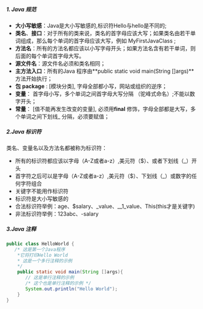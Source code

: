 

##### 1. Java 规范

- **大小写敏感**：Java是大小写敏感的,标识符Hello与hello是不同的;
- **类名**、**接口**：对于所有的类来说，类名的首字母应该大写；如果类名由若干单词组成，那么每个单词的首字母应该大写，例如 MyFirstJavaClass ;
- **方法名**：所有的方法名都应该以小写字母开头；如果方法名含有若干单词，则后面的每个单词首字母大写。
- **源文件名**：源文件名必须和类名相同；
- **主方法入口**：所有的Java 程序由**public static void main(String []args)**方法开始执行；
- **包** **package** : [模块分类], 字母全部都小写，网站或组织的逆序；
- **变量**： 首字母小写，多个单词之间首字母大写分隔 （驼峰式命名）;不能以数字开头；
- **常量**： [值不能再发生改变的变量], 必须用**final** 修饰，字母全部都是大写，多个单词之间下划线_ 分隔，必须要赋值；



##### 2.Java 标识符

类名、变量名以及方法名都被称为标识符：

- 所有的标识符都应该以字母（A-Z或者a-z）,美元符（$）、或者下划线（_）开头
- 首字符之后可以是字母（A-Z或者a-z）,美元符（$）、下划线（_）或数字的任何字符组合
- 关键字不能用作标识符
- 标识符是大小写敏感的
- 合法标识符举例：age、$salary、_value、__1_value、This(this才是关键字)
- 非法标识符举例：123abc、-salary



##### 3.Java 注释

~~~java
public class HelloWorld {
   /* 这是第一个Java程序
    *它将打印Hello World
    * 这是一个多行注释的示例
    */
    public static void main(String []args){
       // 这是单行注释的示例
       /* 这个也是单行注释的示例 */
       System.out.println("Hello World"); 
    }
}
~~~

